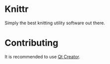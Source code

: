# Knittr

Simply the best knitting utility software out there.

# Contributing

It is recommended to use [Qt Creator](https://www.qt.io/product/development-tools).
